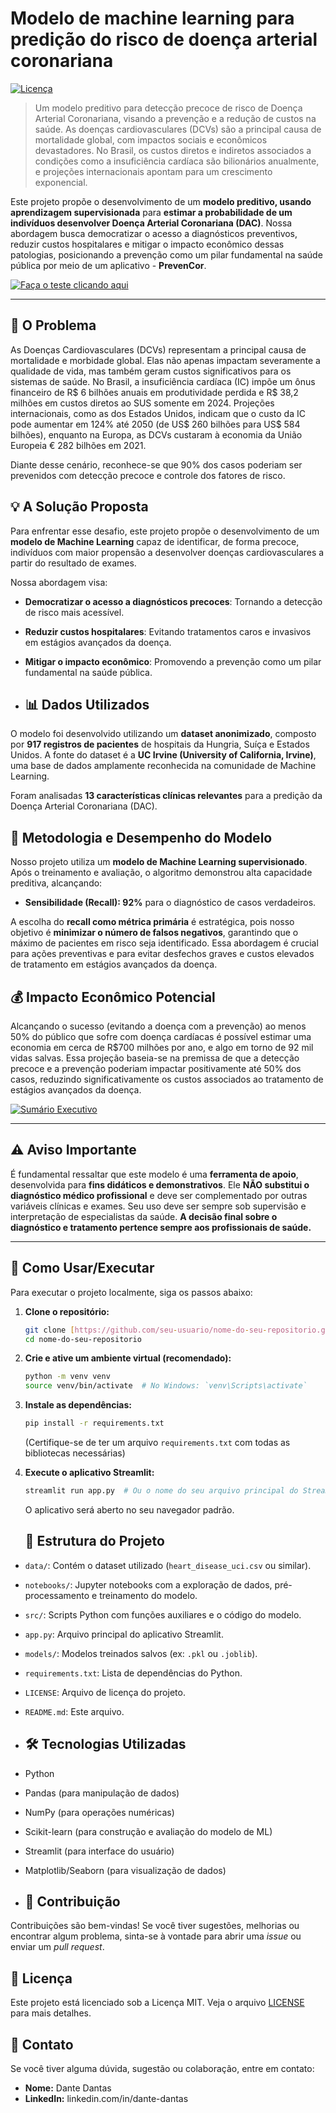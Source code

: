 # Modelo de machine learning para predição do risco de doença arterial coronariana

[![Licença](https://img.shields.io/badge/Licença-MIT-blue.svg)](LICENSE)
> Um modelo preditivo para detecção precoce de risco de Doença Arterial Coronariana, visando a prevenção e a redução de custos na saúde.
> As doenças cardiovasculares (DCVs) são a principal causa de mortalidade global, com impactos sociais e econômicos devastadores. No Brasil, os custos diretos e indiretos associados a condições como a insuficiência cardíaca são bilionários anualmente, e projeções internacionais apontam para um crescimento exponencial.

Este projeto propõe o desenvolvimento de um **modelo preditivo, usando aprendizagem supervisionada** para **estimar a probabilidade de um indivíduos desenvolver Doença Arterial Coronariana (DAC)**. Nossa abordagem busca democratizar o acesso a diagnósticos preventivos, reduzir custos hospitalares e mitigar o impacto econômico dessas patologias, posicionando a prevenção como um pilar fundamental na saúde pública por meio de um aplicativo - **PrevenCor**.

[![Faça o teste clicando aqui](https://img.shields.io/badge/Faça%20o%20teste%20clicando%20aqui-8A2BE2)](https://project-cardiac-risk-prediction-prevencor.streamlit.app/)

---

## 🧐 O Problema

As Doenças Cardiovasculares (DCVs) representam a principal causa de mortalidade e morbidade global. Elas não apenas impactam severamente a qualidade de vida, mas também geram custos significativos para os sistemas de saúde. No Brasil, a insuficiência cardíaca (IC) impõe um ônus financeiro de R$ 6 bilhões anuais em produtividade perdida e R$ 38,2 milhões em custos diretos ao SUS somente em 2024. Projeções internacionais, como as dos Estados Unidos, indicam que o custo da IC pode aumentar em 124% até 2050 (de US$ 260 bilhões para US$ 584 bilhões), enquanto na Europa, as DCVs custaram à economia da União Europeia € 282 bilhões em 2021.

Diante desse cenário, reconhece-se que 90% dos casos poderiam ser prevenidos com detecção precoce e controle dos fatores de risco.

## 💡 A Solução Proposta

Para enfrentar esse desafio, este projeto propõe o desenvolvimento de um **modelo de Machine Learning** capaz de identificar, de forma precoce, indivíduos com maior propensão a desenvolver doenças cardiovasculares a partir do resultado de exames.

Nossa abordagem visa:
* **Democratizar o acesso a diagnósticos precoces**: Tornando a detecção de risco mais acessível.
* **Reduzir custos hospitalares**: Evitando tratamentos caros e invasivos em estágios avançados da doença.
* **Mitigar o impacto econômico**: Promovendo a prevenção como um pilar fundamental na saúde pública.

* ## 📊 Dados Utilizados

O modelo foi desenvolvido utilizando um **dataset anonimizado**, composto por **917 registros de pacientes** de hospitais da Hungria, Suíça e Estados Unidos. A fonte do dataset é a **UC Irvine (University of California, Irvine)**, uma base de dados amplamente reconhecida na comunidade de Machine Learning.

Foram analisadas **13 características clínicas relevantes** para a predição da Doença Arterial Coronariana (DAC).

## 🧠 Metodologia e Desempenho do Modelo

Nosso projeto utiliza um **modelo de Machine Learning supervisionado**. Após o treinamento e avaliação, o algoritmo demonstrou alta capacidade preditiva, alcançando:

* **Sensibilidade (Recall): 92%** para o diagnóstico de casos verdadeiros.

A escolha do **recall como métrica primária** é estratégica, pois nosso objetivo é **minimizar o número de falsos negativos**, garantindo que o máximo de pacientes em risco seja identificado. Essa abordagem é crucial para ações preventivas e para evitar desfechos graves e custos elevados de tratamento em estágios avançados da doença.

## 💰 Impacto Econômico Potencial

Alcançando o sucesso (evitando a doença com a prevenção) ao menos 50% do público que sofre com doença cardíacas é possível estimar uma economia em cerca de R$700 milhões por ano, e algo em torno de 92 mil vidas salvas. Essa projeção baseia-se na premissa de que a detecção precoce e a prevenção poderiam impactar positivamente até 50% dos casos, reduzindo significativamente os custos associados ao tratamento de estágios avançados da doença.

[![Sumário Executivo](https://img.shields.io/badge/Para%20sum%C3%A1rio%20executivo%20clique%20aqui-FFFF00)](https://github.com/dantasdante/project-cardiac-risk-prediction/blob/main/relatorios/Summary%20Executive.pdf)

---

## ⚠️ Aviso Importante

É fundamental ressaltar que este modelo é uma **ferramenta de apoio**, desenvolvida para **fins didáticos e demonstrativos**. Ele **NÃO substitui o diagnóstico médico profissional** e deve ser complementado por outras variáveis clínicas e exames. Seu uso deve ser sempre sob supervisão e interpretação de especialistas da saúde. **A decisão final sobre o diagnóstico e tratamento pertence sempre aos profissionais de saúde.**

---

## 🚀 Como Usar/Executar

Para executar o projeto localmente, siga os passos abaixo:

1.  **Clone o repositório:**
    ```bash
    git clone [https://github.com/seu-usuario/nome-do-seu-repositorio.git](https://github.com/seu-usuario/nome-do-seu-repositorio.git)
    cd nome-do-seu-repositorio
    ```
2.  **Crie e ative um ambiente virtual (recomendado):**
    ```bash
    python -m venv venv
    source venv/bin/activate  # No Windows: `venv\Scripts\activate`
    ```
3.  **Instale as dependências:**
    ```bash
    pip install -r requirements.txt
    ```
    (Certifique-se de ter um arquivo `requirements.txt` com todas as bibliotecas necessárias)

4.  **Execute o aplicativo Streamlit:**
    ```bash
    streamlit run app.py  # Ou o nome do seu arquivo principal do Streamlit
    ```
    O aplicativo será aberto no seu navegador padrão.

    ## 📂 Estrutura do Projeto

* `data/`: Contém o dataset utilizado (`heart_disease_uci.csv` ou similar).
* `notebooks/`: Jupyter notebooks com a exploração de dados, pré-processamento e treinamento do modelo.
* `src/`: Scripts Python com funções auxiliares e o código do modelo.
* `app.py`: Arquivo principal do aplicativo Streamlit.
* `models/`: Modelos treinados salvos (ex: `.pkl` ou `.joblib`).
* `requirements.txt`: Lista de dependências do Python.
* `LICENSE`: Arquivo de licença do projeto.
* `README.md`: Este arquivo.

* ## 🛠️ Tecnologias Utilizadas

* Python
* Pandas (para manipulação de dados)
* NumPy (para operações numéricas)
* Scikit-learn (para construção e avaliação do modelo de ML)
* Streamlit (para interface do usuário)
* Matplotlib/Seaborn (para visualização de dados)

* ## 🤝 Contribuição

Contribuições são bem-vindas! Se você tiver sugestões, melhorias ou encontrar algum problema, sinta-se à vontade para abrir uma *issue* ou enviar um *pull request*.

## 📄 Licença

Este projeto está licenciado sob a Licença MIT. Veja o arquivo [LICENSE](LICENSE) para mais detalhes.

## 📧 Contato

Se você tiver alguma dúvida, sugestão ou colaboração, entre em contato:

* **Nome:** Dante Dantas
* **LinkedIn:** linkedin.com/in/dante-dantas
